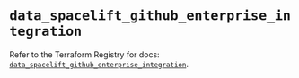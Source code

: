 # `data_spacelift_github_enterprise_integration`

Refer to the Terraform Registry for docs: [`data_spacelift_github_enterprise_integration`](https://registry.terraform.io/providers/spacelift-io/spacelift/1.27.0/docs/data-sources/github_enterprise_integration).
